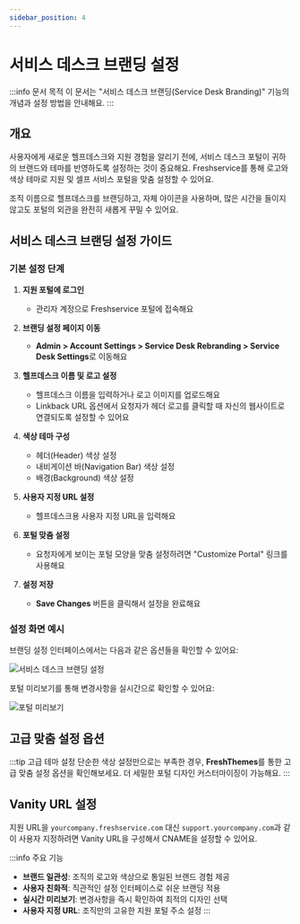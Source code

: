 ```yaml
---
sidebar_position: 4
---
```


# 서비스 데스크 브랜딩 설정

:::info 문서 목적
이 문서는 "서비스 데스크 브랜딩(Service Desk Branding)" 기능의 개념과 설정 방법을 안내해요.
:::

## 개요

사용자에게 새로운 헬프데스크와 지원 경험을 알리기 전에, 서비스 데스크 포털이 귀하의 브랜드와 테마를 반영하도록 설정하는 것이 중요해요. Freshservice를 통해 로고와 색상 테마로 지원 및 셀프 서비스 포털을 맞춤 설정할 수 있어요.

조직 이름으로 헬프데스크를 브랜딩하고, 자체 아이콘을 사용하며, 많은 시간을 들이지 않고도 포털의 외관을 완전히 새롭게 꾸밀 수 있어요.

## 서비스 데스크 브랜딩 설정 가이드

### 기본 설정 단계

1. **지원 포털에 로그인**
   - 관리자 계정으로 Freshservice 포털에 접속해요

2. **브랜딩 설정 페이지 이동**
   - **Admin > Account Settings > Service Desk Rebranding > Service Desk Settings**로 이동해요

3. **헬프데스크 이름 및 로고 설정**
   - 헬프데스크 이름을 입력하거나 로고 이미지를 업로드해요
   - Linkback URL 옵션에서 요청자가 헤더 로고를 클릭할 때 자신의 웹사이트로 연결되도록 설정할 수 있어요

4. **색상 테마 구성**
   - 헤더(Header) 색상 설정
   - 내비게이션 바(Navigation Bar) 색상 설정  
   - 배경(Background) 색상 설정

5. **사용자 지정 URL 설정**
   - 헬프데스크용 사용자 지정 URL을 입력해요

6. **포털 맞춤 설정**
   - 요청자에게 보이는 포털 모양을 맞춤 설정하려면 "Customize Portal" 링크를 사용해요

7. **설정 저장**
   - **Save Changes** 버튼을 클릭해서 설정을 완료해요

### 설정 화면 예시

브랜딩 설정 인터페이스에서는 다음과 같은 옵션들을 확인할 수 있어요:

![서비스 데스크 브랜딩 설정](https://s3.amazonaws.com/cdn.freshdesk.com/data/helpdesk/attachments/production/50011407753/original/g45YhmdKw1hr6QXsA_WiZJv8JuxumnLI1A.png)

포털 미리보기를 통해 변경사항을 실시간으로 확인할 수 있어요:

![포털 미리보기](https://s3.amazonaws.com/cdn.freshdesk.com/data/helpdesk/attachments/production/50011407750/original/9aBQ6XsyR9HZa9jK_PfRqA732k5UZZH58Q.png)

## 고급 맞춤 설정 옵션

:::tip 고급 테마 설정
단순한 색상 설정만으로는 부족한 경우, **FreshThemes**를 통한 고급 맞춤 설정 옵션을 확인해보세요. 더 세밀한 포털 디자인 커스터마이징이 가능해요.
:::

## Vanity URL 설정

지원 URL을 `yourcompany.freshservice.com` 대신 `support.yourcompany.com`과 같이 사용자 지정하려면 Vanity URL을 구성해서 CNAME을 설정할 수 있어요.

:::info 주요 기능
- **브랜드 일관성**: 조직의 로고와 색상으로 통일된 브랜드 경험 제공
- **사용자 친화적**: 직관적인 설정 인터페이스로 쉬운 브랜딩 적용
- **실시간 미리보기**: 변경사항을 즉시 확인하여 최적의 디자인 선택
- **사용자 지정 URL**: 조직만의 고유한 지원 포털 주소 설정
:::

